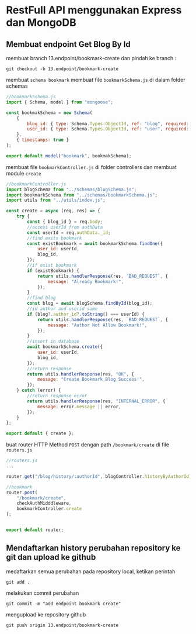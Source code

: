 # RestFull API menggunakan Express dan MongoDB

## Membuat endpoint Get Blog By Id

membuat branch 13.endpoint/bookmark-create dan pindah ke branch :

```console
git checkout -b 13.endpoint/bookmark-create
```

membuat `schema bookmark`
membuat file `bookmarkSchema.js` di dalam folder schemas

```js
//bookmarkSchema.js
import { Schema, model } from "mongoose";

const bookmakSchema = new Schema(
    {
        blog_id: { type: Schema.Types.ObjectId, ref: "blog", required: true },
        user_id: { type: Schema.Types.ObjectId, ref: "user", required: true },
    },
    { timestamps: true }
);

export default model("bookmark", bookmakSchema);
```

membuat file `bookmarkController.js` di folder controllers dan membuat module `create`

```js
//bookmarkController.js
import blogSchema from "../schemas/blogSchema.js";
import bookmarkSchema from "../schemas/bookmarkSchema.js";
import utils from "../utils/index.js";

const create = async (req, res) => {
    try {
        const { blog_id } = req.body;
        //access userId from authData
        const userId = req.authData._id;
        //find exits bookmark
        const existBookmark = await bookmarkSchema.findOne({
            user_id: userId,
            blog_id,
        });
        //if exist bookmark
        if (existBookmark) {
            return utils.handlerResponse(res, `BAD_REQUEST`, {
                message: "Already Bookmark!",
            });
        }
        //find blog
        const blog = await blogSchema.findById(blog_id);
        //id author and userid same
        if (blog?.author_id?.toString() === userId) {
            return utils.handlerResponse(res, `BAD_REQUEST`, {
                message: "Author Not Allow Bookmark!",
            });
        }
        //insert in database
        await bookmarkSchema.create({
            user_id: userId,
            blog_id,
        });
        //return response
        return utils.handlerResponse(res, "OK", {
            message: "Create Bookmark Blog Success!",
        });
    } catch (error) {
        //return response error
        return utils.handlerResponse(res, "INTERNAL_ERROR", {
            message: error.message || error,
        });
    }
};

export default { create };
```

buat router HTTP Method `POST` dengan path `/bookmark/create` di file `routers.js`

```js
//routers.js
...

router.get("/blog/history/:authorId", blogController.historyByAuthorId);

//bookmark
router.post(
    "/bookmark/create",
    checkAuthMidddleware,
    bookmarkController.create
);


export default router;

```

## Mendaftarkan history perubahan repository ke git dan upload ke github

medaftarkan semua perubahan pada repository local, ketikan perintah

```console
git add .
```

melakukan commit perubahan

```console
git commit -m "add endpoint bookmark create"
```

mengupload ke repository github

```console
git push origin 13.endpoint/bookmark-create
```
